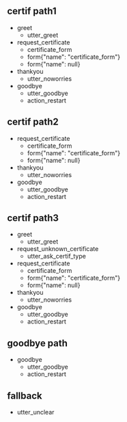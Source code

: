 ## certif path1
* greet
    - utter_greet
* request_certificate
    - certificate_form
    - form{"name": "certificate_form"}
    - form{"name": null}
* thankyou
    - utter_noworries
* goodbye
  - utter_goodbye
  - action_restart


## certif path2
* request_certificate
    - certificate_form
    - form{"name": "certificate_form"}
    - form{"name": null}
* thankyou
    - utter_noworries
* goodbye
  - utter_goodbye
  - action_restart


## certif path3
* greet
    - utter_greet
* request_unknown_certificate
    - utter_ask_certif_type
* request_certificate
    - certificate_form
    - form{"name": "certificate_form"}
    - form{"name": null}
* thankyou
    - utter_noworries
* goodbye
  - utter_goodbye
  - action_restart


## goodbye path
* goodbye
  - utter_goodbye
  - action_restart


## fallback
- utter_unclear